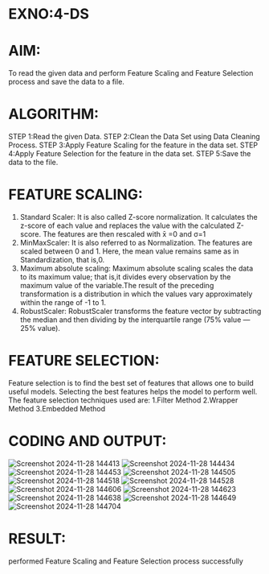 # EXNO:4-DS
# AIM:
To read the given data and perform Feature Scaling and Feature Selection process and save the
data to a file.

# ALGORITHM:
STEP 1:Read the given Data.
STEP 2:Clean the Data Set using Data Cleaning Process.
STEP 3:Apply Feature Scaling for the feature in the data set.
STEP 4:Apply Feature Selection for the feature in the data set.
STEP 5:Save the data to the file.

# FEATURE SCALING:
1. Standard Scaler: It is also called Z-score normalization. It calculates the z-score of each value and replaces the value with the calculated Z-score. The features are then rescaled with x̄ =0 and σ=1
2. MinMaxScaler: It is also referred to as Normalization. The features are scaled between 0 and 1. Here, the mean value remains same as in Standardization, that is,0.
3. Maximum absolute scaling: Maximum absolute scaling scales the data to its maximum value; that is,it divides every observation by the maximum value of the variable.The result of the preceding transformation is a distribution in which the values vary approximately within the range of -1 to 1.
4. RobustScaler: RobustScaler transforms the feature vector by subtracting the median and then dividing by the interquartile range (75% value — 25% value).

# FEATURE SELECTION:
Feature selection is to find the best set of features that allows one to build useful models. Selecting the best features helps the model to perform well.
The feature selection techniques used are:
1.Filter Method
2.Wrapper Method
3.Embedded Method

# CODING AND OUTPUT:
![Screenshot 2024-11-28 144413](https://github.com/user-attachments/assets/d6285cf5-fa35-4f08-ac51-21d11bc24264)
![Screenshot 2024-11-28 144434](https://github.com/user-attachments/assets/5c074beb-1762-4998-838f-021e65b9bc5e)
![Screenshot 2024-11-28 144453](https://github.com/user-attachments/assets/a4005617-3d8e-4926-a722-aa1ebb5c4a1b)
![Screenshot 2024-11-28 144505](https://github.com/user-attachments/assets/7e91b6e7-5c09-493a-976d-a46898b6e8d4)
![Screenshot 2024-11-28 144518](https://github.com/user-attachments/assets/f5dbf845-bba2-4754-ae62-09307f65f59b)
![Screenshot 2024-11-28 144528](https://github.com/user-attachments/assets/82320ef9-7a42-4bf1-a039-fddfed5d36c4)
![Screenshot 2024-11-28 144606](https://github.com/user-attachments/assets/e42b037a-543d-4687-af91-253e062e3d56)
![Screenshot 2024-11-28 144623](https://github.com/user-attachments/assets/ce2219e9-61fc-42d6-a7f5-bce5a82b4a56)
![Screenshot 2024-11-28 144638](https://github.com/user-attachments/assets/43d17458-bafd-4cf3-826c-961bf3b45f6d)
![Screenshot 2024-11-28 144649](https://github.com/user-attachments/assets/090b040b-38f5-4868-bc56-d23bf7f0ac82)
![Screenshot 2024-11-28 144704](https://github.com/user-attachments/assets/62ac5dee-abf6-4a60-8b78-85ce15e30970)

# RESULT:
performed Feature Scaling and Feature Selection process successfully 
    
